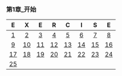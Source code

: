 ### 第1章_开始

|E|X|E|R|C|I|S|E|
| :-: | :-: | :-: | :-: | :-: | :-: | :-: | :-: |
|[1](ch01_Getting_Started/exercise_1_01.cpp)|[2](ch01_Getting_Started/exercise_1_02.cpp)|[3](ch01_Getting_Started/exercise_1_03.cpp)|[4](ch01_Getting_Started/exercise_1_04.cpp)|[5](ch01_Getting_Started/exercise_1_05.cpp)|[6](ch01_Getting_Started/exercise_1_06.cpp)|[7](ch01_Getting_Started/exercise_1_07.cpp)|[8](ch01_Getting_Started/exercise_1_08.cpp)|
|[9](ch01_Getting_Started/exercise_1_09.cpp)|[10](ch01_Getting_Started/exercise_1_10.cpp)|[11](ch01_Getting_Started/exercise_1_11.cpp)|[12](ch01_Getting_Started/exercise_1_12.cpp)|[13](ch01_Getting_Started/exercise_1_13.cpp)|[14](ch01_Getting_Started/exercise_1_14.cpp)|[15](ch01_Getting_Started/exercise_1_15.cpp)|[16](ch01_Getting_Started/exercise_1_16.cpp)|
|[17](ch01_Getting_Started/exercise_1_17.cpp)|[18](ch01_Getting_Started/exercise_1_18.cpp)|[19](ch01_Getting_Started/exercise_1_19.cpp)|[20](ch01_Getting_Started/exercise_1_20.cpp)|[21](ch01_Getting_Started/exercise_1_21.cpp)|[22](ch01_Getting_Started/exercise_1_22.cpp)|[23](ch01_Getting_Started/exercise_1_23.cpp)|[24](ch01_Getting_Started/exercise_1_24.cpp)|
|[25](ch01_Getting_Started/exercise_1_25.cpp)|

